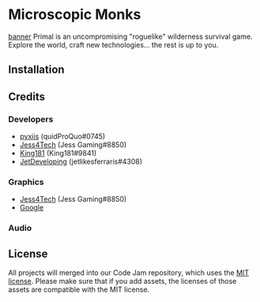 # Microscopic Monks

[banner](https://raw.githubusercontent.com/pyxiis/code-jam-6/master/microscopic-monks/banner.jpg)
Primal is an uncompromising "roguelike" wilderness survival game. Explore the world, craft new technologies… the rest is up to you.

## Installation

## Credits
### Developers
- [pyxiis](https://github.com/pyxiis) (quidProQuo#0745)
- [Jess4Tech](https://github.com/Jess4Tech) (Jess Gaming#8850)
- [King181](https://github.com/King181) (King181#9841)
- [JetDeveloping](https://github.com/JetDeveloping) (jetlikesferraris#4308)
### Graphics
- [Jess4Tech](https://github.com/Jess4Tech) (Jess Gaming#8850)
- [Google](https://www.youtube.com/watch?v=dQw4w9WgXcQ)
### Audio

## License
All projects will merged into our Code Jam repository, which uses the [MIT license](../LICENSE). Please make sure that if you add assets, the licenses of those assets are compatible with the MIT license.